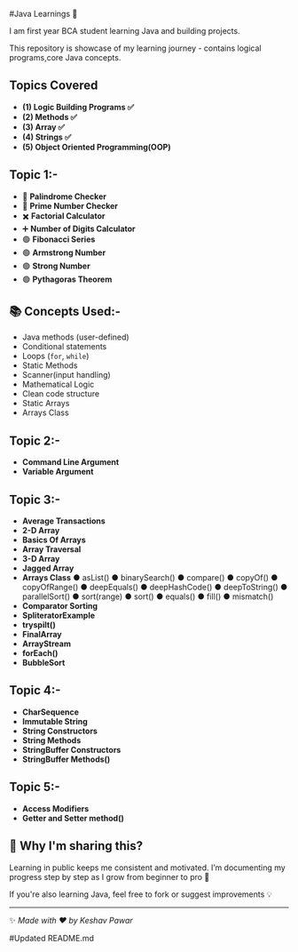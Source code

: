 #Java Learnings 🚀

I am first year BCA student learning Java and building projects.

This repository is showcase of my learning journey - contains logical programs,core Java concepts.


## Topics Covered

- **(1) Logic Building Programs ✅️**
- **(2) Methods ✅️**
- **(3) Array ✅️**
- **(4) Strings ✅️**
- **(5) Object Oriented Programming(OOP)**

## Topic 1:-
- 🔁 **Palindrome Checker**
- 🔢 **Prime Number Checker**
- ✖️ **Factorial Calculator**
- ➕️ **Number of Digits Calculator**
- 🟢 **Fibonacci Series**
- 🟢 **Armstrong Number**
- 🟢 **Strong Number**
- 🟢 **Pythagoras Theorem**
 
## 📚 Concepts Used:-
- Java methods (user-defined)
- Conditional statements
- Loops (`for`, `while`)
- Static Methods
- Scanner(input handling)
- Mathematical Logic
- Clean code structure
- Static Arrays
- Arrays Class

## Topic 2:-
- **Command Line Argument**
- **Variable Argument**

## Topic 3:-
- **Average Transactions**
- **2-D Array**
- **Basics Of Arrays**
- **Array Traversal**
- **3-D Array**
- **Jagged Array**
- **Arrays Class**
● asList()
● binarySearch()
● compare()
● copyOf()
● copyOfRange()
● deepEquals()
● deepHashCode()
● deepToString()
● parallelSort()
● sort(range)
● sort()
● equals()
● fill()
● mismatch()
- **Comparator Sorting**
- **SpliteratorExample**
- **tryspilt()**
- **FinalArray**
- **ArrayStream**
- **forEach()**
- **BubbleSort**

## Topic 4:-
- **CharSequence**
- **Immutable String**
- **String Constructors**
- **String Methods**
- **StringBuffer Constructors**
- **StringBuffer Methods()**

## Topic 5:-
- **Access Modifiers**
- **Getter and Setter method()**





## 📌 Why I'm sharing this?
Learning in public keeps me consistent and motivated. I’m documenting my progress step by step as I grow from beginner to pro 🚀

If you're also learning Java, feel free to fork or suggest improvements 💡

---
✨ *Made with ❤️ by Keshav Pawar*

#Updated README.md
